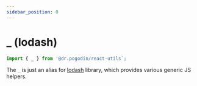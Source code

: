 ```yaml
---
sidebar_position: 0
---
```


# _ (lodash)
```js
import { _ } from '@dr.pogodin/react-utils`;
```
The `_` is just an alias for [lodash](https://lodash.com/docs) library,
which provides various generic JS helpers.
